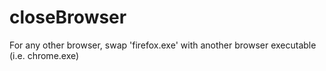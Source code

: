 # closeBrowser

For any other browser, swap 'firefox.exe' with another browser executable (i.e. chrome.exe)
